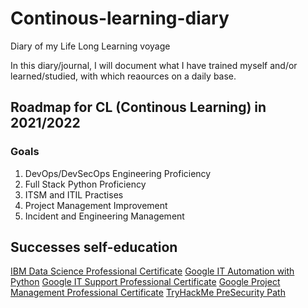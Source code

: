 # Continous-learning-diary

Diary of my Life Long Learning voyage

In this diary/journal, I will document what I have trained myself and/or learned/studied, with which reaources on a daily base.

## Roadmap for CL (Continous Learning) in 2021/2022

### Goals

1. DevOps/DevSecOps Engineering Proficiency
2. Full Stack Python Proficiency
3. ITSM and ITIL Practises
4. Project Management Improvement
5. Incident and Engineering Management

## Successes self-education

[IBM Data Science Professional Certificate](https://coursera.org/share/4f920f98ae17ba45bbf63fd29575ae0a)
[Google IT Automation with Python](https://coursera.org/share/77a0f2f0a866629d4bbf829093eff978)
[Google IT Support Professional Certificate](https://coursera.org/share/f5e29bcb6ff9fc07a0be13ffd0491c11)
[Google Project Management Professional Certificate](https://coursera.org/share/a04da22831c41c0bff1039cf7e436807)
[TryHackMe PreSecurity Path](https://tryhackme-certificates.s3-eu-west-1.amazonaws.com/THM-GHU29YAJYU.png)
